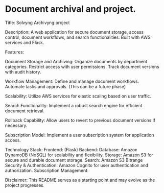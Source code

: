 # Document archival and project.

Title:
Solvyng Archivyng project

Description:
A web application for secure document storage, access control, document workflows, and search functionalities. Built with AWS services and Flask.

Features:

Document Storage and Archiving:
Organize documents by department categories.
Restrict access with user permissions.
Track document versions with audit history.

Workflow Management:
Define and manage document workflows.
Automate tasks and approvals. (This can be a future phase)

Scalability:
Utilize AWS services for elastic scaling based on user traffic.

Search Functionality:
Implement a robust search engine for efficient document retrieval.

Rollback Capability:
Allow users to revert to previous document versions if necessary.

Subscription Model:
Implement a user subscription system for application access.

Technology Stack:
Frontend: (Flask)
Backend: 
Database: Amazon DynamoDB (NoSQL) for scalability and flexibility.
Storage: Amazon S3 for secure and durable document storage.
Search: Amazon S3 Bitrange
Security & Authentication: Amazon Cognito for user authentication and authorization.
Subscription Management: 

Disclaimer:
This README serves as a starting point and may evolve as the project progresses.
